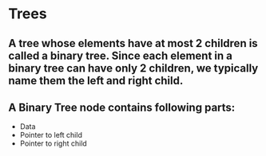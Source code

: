 # Trees

## A tree whose elements have at most 2 children is called a binary tree. Since each element in a binary tree can have only 2 children, we typically name them the left and right child.

## A Binary Tree node contains following parts:

- Data
- Pointer to left child
- Pointer to right child
